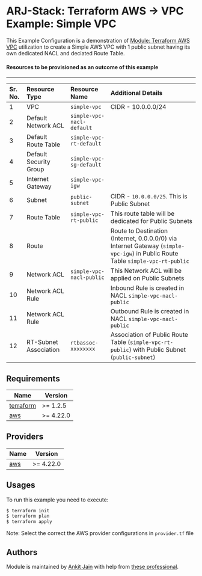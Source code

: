 # ARJ-Stack: Terraform AWS -> VPC Example: Simple VPC

This Example Configuration is a demonstration of [Module: Terraform AWS VPC](https://github.com/arjstack/terraform-aws-vpc) utilization to create a Simple AWS VPC with 1 public subnet having its own dedicated NACL and deciated Route Table.

#### Resources to be provisioned as an outcome of this example
---

| Sr. No. | Resource Type | Resource Name | Additional Details |
|:------|:------|:------|:------|
| 1 | VPC | `simple-vpc` | CIDR - 10.0.0.0/24 |
| 2 | Default Network ACL | `simple-vpc-nacl-default` |  |
| 3 | Default Route Table | `simple-vpc-rt-default` |  |
| 4 | Default Security Group | `simple-vpc-sg-default` |  |
| 5 | Internet Gateway | `simple-vpc-igw` |  |
| 6 | Subnet | `public-subnet` | CIDR - `10.0.0.0/25`. This is Public Subnet |
| 7 | Route Table | `simple-vpc-rt-public` | This route table will be dedicated for Public Subnets | 
| 8 | Route |  | Route to Destination (Internet, 0.0.0.0/0) via Internet Gateway (`simple-vpc-igw`) in Public Route Table `simple-vpc-rt-public` |
| 9 | Network ACL | `simple-vpc-nacl-public` | This Network ACL will be applied on Public Subnets |
| 10 | Network ACL Rule |  | Inbound Rule is created in NACL `simple-vpc-nacl-public` |
| 11 | Network ACL Rule |  | Outbound Rule is created in NACL `simple-vpc-nacl-public` |
| 12 | RT-Subnet Association | `rtbassoc-xxxxxxxx` | Association of Public Route Table (`simple-vpc-rt-public`) with Public Subnet (`public-subnet`) |

## Requirements

| Name | Version |
|------|---------|
| <a name="requirement_terraform"></a> [terraform](#requirement\_terraform) | >= 1.2.5 |
| <a name="requirement_aws"></a> [aws](#requirement\_aws) | >= 4.22.0 |

## Providers

| Name | Version |
|------|---------|
| <a name="provider_aws"></a> [aws](#provider\_aws) | >= 4.22.0 |

## Usages

To run this example you need to execute:

```bash
$ terraform init
$ terraform plan
$ terraform apply
```

Note: Select the correct the AWS provider configurations in `provider.tf` file

## Authors

Module is maintained by [Ankit Jain](https://github.com/ankit-jn) with help from [these professional](https://github.com/arjstack/terraform-aws-vpc/graphs/contributors).
